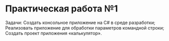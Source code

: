 # Практическая работа №1
Задачи:
Создать консольное приложение на C# в среде разработки;
Реализовать приложение для обработки параметров командной строки;
Создать проект приложения «калькулятор».
